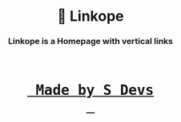 <h1 align="center">
  🔗 Linkope
</h1>
<h3 align=center>Linkope is a Homepage with vertical links</h3>


<h1 align=center>

[<kbd> <br> Made by S Devs </br> </kbd>](https://discord.gg/ahJt8Svt)  
</h1>

